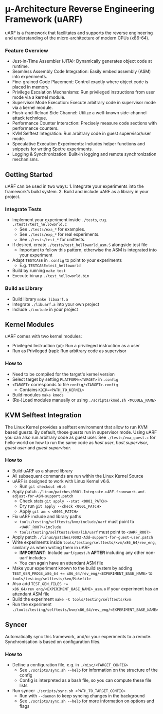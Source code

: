 # μ-Architecture Reverse Engineering Framework (uARF)

uARF is a framework that facilitates and supports the reverse engineering and understanding of the micro-architecture of modern CPUs (x86-64).

### Feature Overview
- Just-in-Time Assembler (JITA): Dynamically generates object code at runtime.
- Seamless Assembly Code Integration: Easily embed assembly (ASM) into experiments.
- Fine-grained Code Placement: Control exactly where object code is placed in memory.
- Privilege Escalation Mechanisms: Run privileged instructions from user mode via a kernel module.
- Supervisor Mode Execution: Execute arbitrary code in supervisor mode via a kernel module.
- Flush-and-Reload Side Channel: Utilize a well-known side-channel attack technique.
- Performance Counter Interaction: Precisely measure code sections with performance counters.
- KVM Selftest Integration: Run arbitrary code in guest supervisor/user mode.
- Speculative Execution Experiments: Includes helper functions and snippets for writing Spetre experiments.
- Logging & Synchronization: Built-in logging and remote synchronization mechanisms.

## Getting Started
uARF can be used in two ways:
    1. Integrate your experiments into the framework’s build system.
    2. Build and include uARF as a library in your project.

### Integrate Tests
- Implement your experiment inside `./tests`, e.g. `./tests/test_helloworld.c`
    - See `./tests/exa_*` for examples.
    - See `./tests/exp_*` for real experiments.
    - See `./tests/test_*` for unittests.
- If desired, create `./tests/test_helloworld_asm.S` alongside test file
    - Important to follow this pattern, otherwise the ASM is integrated into your experiment
- Adapt `TESTCASE` in `.config` to point to your experiments
    - E.g. `TESTCASE=test_helloworld`
- Build by running `make test`
- Execute binary `./test_helloworld.bin`

### Build as Library
- Build library `make libuarf.a`
- Integrate `./libuarf.a` into your own project
- Include `./include` in your project

## Kernel Modules
uARF comes with two kernel modules:
- Privileged Instruction (pi): Run a privileged instruction as a user
- Run as Privileged (rap): Run arbitrary code as supervisor

### How to
- Need to be compiled for the target's kernel version
- Select target by setting `PLATFORM=<TARGET>` in `.config`
- `<TARGET>` corresponds to file `config/<TARGET>.config`
    - Contains `KDIR=<PATH_TO_KERNEL>`
- Build modules `make kmods`
- (Re-)Load modules manually or using `./scripts/kmod.sh <MODULE_NAME>`

## KVM Selftest Integration
The Linux Kernel provides a selftest environment that allow to run KVM based guests. By default, those guests run in supervisor mode. Using uARF you can also run arbitrary code as guest user. See `./tests/exa_guest.c` for hello-world on how to run the same code as *host user*, *host supervisor*, *guest user* and *guest supervisor*.

### How to
- Build uARF as a shared library
- All subsequent commands are run within the Linux Kernel Source
- uARF is designed to work with Linux Kernel v6.6.
    - Run `git checkout v6.6`
- Apply patch `./linux/patches/0001-Integrate-uARF-framework-and-adjust-for-ASM-support.patch`
    - Check stats `git apply --stat <0001_PATCH>`
    - Dry run `git apply --check <0001_PATCH>`
    - Apply `git am < <0001_PATCH>`
- Fix uARF include and library paths
    - `tools/testing/selftests/kvm/include/uarf` must point to `<UARF_ROOT>/include`
    - `tools/testing/selftests/kvm/lib/uarf` must point to `<UARF_ROOT>`
- Apply patch `./linux/patches/0002-Add-support-for-guest-user.patch`
- Write experiments inside `tools/testing/selftests/kvm/x86_64/rev_eng`, similarly as when writing them in uARF
    - **IMPORTANT**: Include `uarf/guest.h` **AFTER** including any other non-uarf includes
    - You can again have an attendant ASM file
- Make your experiment known to the build system by adding `TEST_GEN_PROGS_x86_64 += x86_64/rev_eng/<EXPERIMENT_BASE_NAME>` to `tools/testing/selftests/kvm/Makefile`
- Also add `TEST_GEN_FILES += x86_64/rev_eng/<EXPERIMENT_BASE_NAME>_asm.o` if your experiment has an attendant ASM file
- Build the experiment `make -C tools/testing/selftests/kvm`
- Run the experiment `./tools/testing/selftests/kvm/x86_64/rev_eng/<EXPERIMENT_BASE_NAME>`

## Syncer
Automatically sync this framework, and/or your experiments to a remote. Synchronisation is based on configuration files.

### How to
- Define a configuration file, e.g. in `./misc/<TARGET_CONFIG>`
    - See `./scripts/sync.sh --help` for information on the structure of the config
    - Config is interpreted as a bash file, so you can compute these file lists
- Run syncer `./scripts/sync.sh <PATH_TO_TARGET_CONFIG>`
    - Run with `--daemon` to keep syncing changes in the background
    - See `./scripts/sync.sh --help` for more information on options and flags

